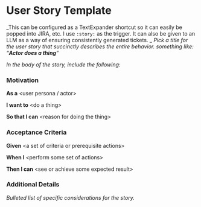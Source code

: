 # User Story Template
_This can be configured as a TextExpander shortcut so it can easily be popped into JIRA, etc. I use `:story:` as the trigger.
It can also be given to an LLM as a way of ensuring consistently generated tickets.
_
*Pick a title for the user story that succinctly describes the entire behavior. something like: “**Actor does a thing**”*

*In the body of the story, include the following:*
### Motivation
**As a**  \<user persona / actor\>

**I want to** \<do a thing\>

**So that I can** \<reason for doing the thing\>



### Acceptance Criteria
**Given** \<a set of criteria or prerequisite actions\>

**When I** \<perform some set of actions\>

**Then I can** \<see or achieve some expected result\>

### Additional Details
*Bulleted list of specific considerations for the story.*
